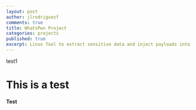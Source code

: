 ```yaml
---
layout: post
author: jlrodriguezf
comments: true
title: WhatsPwn Project
categories: projects
published: true
excerpt: Linux Tool to extract sensitive data and inject payloads into any Android devices.
---
```

test1

# This is a test

#### Test